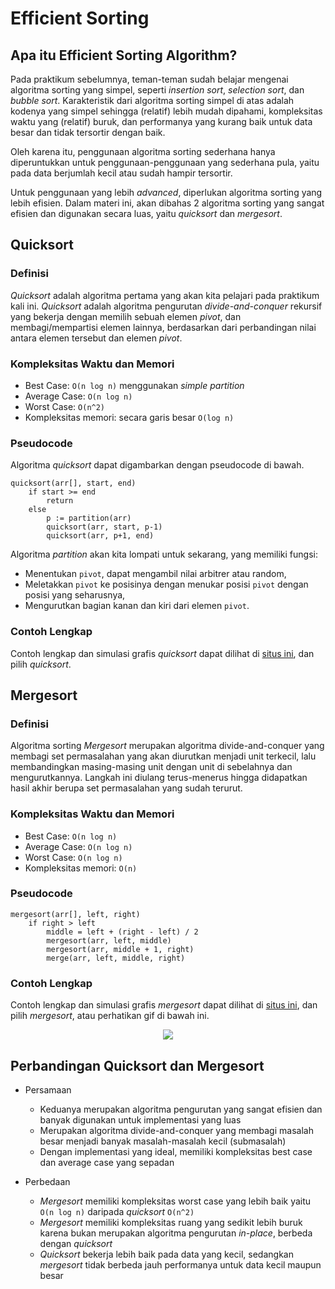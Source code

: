 # Efficient Sorting

## Apa itu Efficient Sorting Algorithm?

Pada praktikum sebelumnya, teman-teman sudah belajar mengenai algoritma sorting yang simpel, seperti _insertion sort_, _selection sort_, dan _bubble sort_. Karakteristik dari algoritma sorting simpel di atas adalah kodenya yang simpel sehingga (relatif) lebih mudah dipahami, kompleksitas waktu yang (relatif) buruk, dan performanya yang kurang baik untuk data besar dan tidak tersortir dengan baik.

Oleh karena itu, penggunaan algoritma sorting sederhana hanya diperuntukkan untuk penggunaan-penggunaan yang sederhana pula, yaitu pada data berjumlah kecil atau sudah hampir tersortir.

Untuk penggunaan yang lebih _advanced_, diperlukan algoritma sorting yang lebih efisien. Dalam materi ini, akan dibahas 2 algoritma sorting yang sangat efisien dan digunakan secara luas, yaitu _quicksort_ dan _mergesort_.

## Quicksort

### Definisi

_Quicksort_ adalah algoritma pertama yang akan kita pelajari pada praktikum kali ini. _Quicksort_ adalah algoritma pengurutan _divide-and-conquer_ rekursif yang bekerja dengan memilih sebuah elemen _pivot_, dan membagi/mempartisi elemen lainnya, berdasarkan dari perbandingan nilai antara elemen tersebut dan elemen _pivot_.

### Kompleksitas Waktu dan Memori

-   Best Case: `O(n log n)` menggunakan _simple partition_
-   Average Case: `O(n log n)`
-   Worst Case: `O(n^2)`
-   Kompleksitas memori: secara garis besar `O(log n)`

### Pseudocode

Algoritma _quicksort_ dapat digambarkan dengan pseudocode di bawah.

```
quicksort(arr[], start, end)
    if start >= end
        return
    else
        p := partition(arr)
        quicksort(arr, start, p-1)
        quicksort(arr, p+1, end)
```

Algoritma _partition_ akan kita lompati untuk sekarang, yang memiliki fungsi:

-   Menentukan `pivot`, dapat mengambil nilai arbitrer atau random,
-   Meletakkan `pivot` ke posisinya dengan menukar posisi `pivot` dengan posisi yang seharusnya,
-   Mengurutkan bagian kanan dan kiri dari elemen `pivot`.

### Contoh Lengkap

Contoh lengkap dan simulasi grafis _quicksort_ dapat dilihat di [situs ini](https://visualgo.net/en/sorting), dan pilih _quicksort_.

## Mergesort

### Definisi

Algoritma sorting _Mergesort_ merupakan algoritma divide-and-conquer yang membagi set permasalahan yang akan diurutkan menjadi unit terkecil, lalu membandingkan masing-masing unit dengan unit di sebelahnya dan mengurutkannya. Langkah ini diulang terus-menerus hingga didapatkan hasil akhir berupa set permasalahan yang sudah terurut.

### Kompleksitas Waktu dan Memori

-   Best Case: `O(n log n)`
-   Average Case: `O(n log n)`
-   Worst Case: `O(n log n)`
-   Kompleksitas memori: `O(n)`

### Pseudocode

```
mergesort(arr[], left, right)
    if right > left
        middle = left + (right - left) / 2
        mergesort(arr, left, middle)
        mergesort(arr, middle + 1, right)
        merge(arr, left, middle, right)
```

### Contoh Lengkap

Contoh lengkap dan simulasi grafis _mergesort_ dapat dilihat di [situs ini](https://visualgo.net/en/sorting), dan pilih _mergesort_, atau perhatikan gif di bawah ini.

<div align="center">
<img src="https://upload.wikimedia.org/wikipedia/commons/c/cc/Merge-sort-example-300px.gif"></img>
</div>

## Perbandingan Quicksort dan Mergesort

-   Persamaan

    -   Keduanya merupakan algoritma pengurutan yang sangat efisien dan banyak digunakan untuk implementasi yang luas
    -   Merupakan algoritma divide-and-conquer yang membagi masalah besar menjadi banyak masalah-masalah kecil (submasalah)
    -   Dengan implementasi yang ideal, memiliki kompleksitas best case dan average case yang sepadan

-   Perbedaan

    -   _Mergesort_ memiliki kompleksitas worst case yang lebih baik yaitu `O(n log n)` daripada _quicksort_ `O(n^2)`
    -   _Mergesort_ memiliki kompleksitas ruang yang sedikit lebih buruk karena bukan merupakan algoritma pengurutan _in-place_, berbeda dengan _quicksort_
    -   _Quicksort_ bekerja lebih baik pada data yang kecil, sedangkan _mergesort_ tidak berbeda jauh performanya untuk data kecil maupun besar

